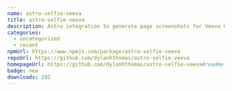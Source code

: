 ```yaml
---
name: astro-selfie-veeva
title: astro-selfie-veeva
description: Astro integration to generate page screenshots for Veeva CRM thumbnails
categories:
  - uncategorized
  - recent
npmUrl: https://www.npmjs.com/package/astro-selfie-veeva
repoUrl: https://github.com/dylanhthomas/astro-selfie-veeva
homepageUrl: https://github.com/dylanhthomas/astro-selfie-veeva#readme
badge: new
downloads: 292
---
```

